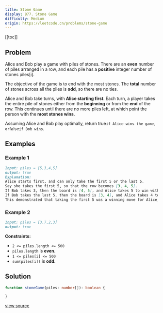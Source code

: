 ```yaml
---
title: Stone Game
display: 877. Stone Game
difficulty: Medium
origin: https://leetcode.cn/problems/stone-game
---
```


[[toc]]

## Problem

Alice and Bob play a game with piles of stones. There are an **even** number of piles arranged in a row, and each pile has a **positive** integer number of stones piles[i].

The objective of the game is to end with the most stones. The **total** number of stones across all the piles is **odd**, so there are no ties.

Alice and Bob take turns, with **Alice starting first**. Each turn, a player takes the entire pile of stones either from the **beginning** or from the **end** of the row. This continues until there are no more piles left, at which point the person with the **most stones wins**.

Assuming Alice and Bob play optimally, return true`if Alice wins the game, or`false`if Bob wins`.

## Examples

### Example 1

```md
Input: piles = [5,3,4,5]
output: true
Explanation:
Alice starts first, and can only take the first 5 or the last 5.
Say she takes the first 5, so that the row becomes [3, 4, 5].
If Bob takes 3, then the board is [4, 5], and Alice takes 5 to win with 10 points.
If Bob takes the last 5, then the board is [3, 4], and Alice takes 4 to win with 9 points.
This demonstrated that taking the first 5 was a winning move for Alice, so we return true.
```

### Example 2

```md
Input: piles = [3,7,2,3]
output: true
```

**Constraints:**

- `2 <= piles.length <= 500`
- `piles.length` is **even**.
- `1 <= piles[i] <= 500`
- `sum(piles[i])` is **odd**.

## Solution

```ts
function stoneGame(piles: number[]): boolean {

}
```

[view source](https://leetcode.cn/problems/stone-game)
